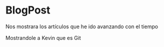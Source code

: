 # BlogPost
Nos mostrara los artículos que he ido avanzando con el tiempo

Mostrandole a Kevin que es Git
